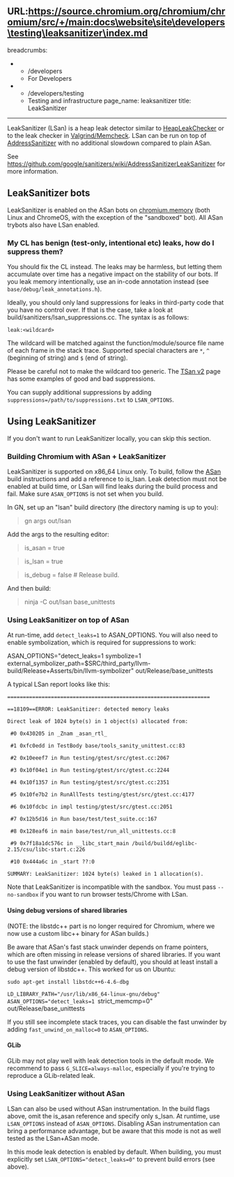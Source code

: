 URL:https://source.chromium.org/chromium/chromium/src/+/main:docs\website\site\developers\testing\leaksanitizer\index.md
---
breadcrumbs:
- - /developers
  - For Developers
- - /developers/testing
  - Testing and infrastructure
page_name: leaksanitizer
title: LeakSanitizer
---

LeakSanitizer (LSan) is a heap leak detector similar to
[HeapLeakChecker](/system/errors/NodeNotFound) or to the leak checker in
[Valgrind/Memcheck](/system/errors/NodeNotFound). LSan can be run on top of
[AddressSanitizer](/developers/testing/addresssanitizer) with no additional
slowdown compared to plain ASan.

See <https://github.com/google/sanitizers/wiki/AddressSanitizerLeakSanitizer>
for more information.

## LeakSanitizer bots

LeakSanitizer is enabled on the ASan bots on
[chromium.memory](http://build.chromium.org/p/chromium.memory/console) (both
Linux and ChromeOS, with the exception of the "sandboxed" bot). All ASan trybots
also have LSan enabled.

### My CL has benign (test-only, intentional etc) leaks, how do I suppress them?

You should fix the CL instead. The leaks may be harmless, but letting them
accumulate over time has a negative impact on the stability of our bots. If you
leak memory intentionally, use an in-code annotation instead (see
`base/debug/leak_annotations.h`).

Ideally, you should only land suppressions for leaks in third-party code that
you have no control over. If that is the case, take a look at
build/sanitizers/lsan_suppressions.cc. The syntax is as follows:

`leak:<wildcard>`

The wildcard will be matched against the function/module/source file name of
each frame in the stack trace. Supported special characters are `*`, `^`
(beginning of string) and `$` (end of string).

Please be careful not to make the wildcard too generic. The [TSan
v2](/developers/testing/threadsanitizer-tsan-v2) page has some examples of good
and bad suppressions.

You can supply additional suppressions by adding
`suppressions=/path/to/suppressions.txt` to `LSAN_OPTIONS`.

## Using LeakSanitizer

If you don't want to run LeakSanitizer locally, you can skip this section.

### Building Chromium with ASan + LeakSanitizer

LeakSanitizer is supported on x86_64 Linux only. To build, follow the
[ASan](/developers/testing/addresssanitizer) build instructions and add a
reference to is_lsan. Leak detection must not be enabled at build time, or LSan
will find leaks during the build process and fail. Make sure `ASAN_OPTIONS` is
not set when you build.

In GN, set up an "lsan" build directory (the directory naming is up to you):

> gn args out/lsan

Add the args to the resulting editor:

> is_asan = true

> is_lsan = true

> is_debug = false # Release build.

And then build:

> ninja -C out/lsan base_unittests

### Using LeakSanitizer on top of ASan

At run-time, add `detect_leaks=1` to ASAN_OPTIONS. You will also need to enable
symbolization, which is required for suppressions to work:

ASAN_OPTIONS="detect_leaks=1 symbolize=1
external_symbolizer_path=$SRC/third_party/llvm-build/Release+Asserts/bin/llvm-symbolizer"
out/Release/base_unittests

A typical LSan report looks like this:

`=================================================================`

`==18109==ERROR: LeakSanitizer: detected memory leaks`

`Direct leak of 1024 byte(s) in 1 object(s) allocated from:`

` #0 0x430205 in _Znam _asan_rtl_`

` #1 0xfc0edd in TestBody base/tools_sanity_unittest.cc:83`

` #2 0x10eeef7 in Run testing/gtest/src/gtest.cc:2067`

` #3 0x10f04e1 in Run testing/gtest/src/gtest.cc:2244`

` #4 0x10f1357 in Run testing/gtest/src/gtest.cc:2351`

` #5 0x10fe7b2 in RunAllTests testing/gtest/src/gtest.cc:4177`

` #6 0x10fdcbc in impl testing/gtest/src/gtest.cc:2051`

` #7 0x12b5d16 in Run base/test/test_suite.cc:167`

` #8 0x128eaf6 in main base/test/run_all_unittests.cc:8`

` #9 0x7f18a1dc576c in __libc_start_main
/build/buildd/eglibc-2.15/csu/libc-start.c:226`

` #10 0x444a6c in _start ??:0`

`SUMMARY: LeakSanitizer: 1024 byte(s) leaked in 1 allocation(s).`

Note that LeakSanitizer is incompatible with the sandbox. You must pass
`--no-sandbox` if you want to run browser tests/Chrome with LSan.

#### Using debug versions of shared libraries

(NOTE: the libstdc++ part is no longer required for Chromium, where we now use a
custom libc++ binary for ASan builds.)

Be aware that ASan's fast stack unwinder depends on frame pointers, which are
often missing in release versions of shared libraries. If you want to use the
fast unwinder (enabled by default), you should at least install a debug version
of libstdc++. This worked for us on Ubuntu:

`sudo apt-get install libstdc++6-4.6-dbg`

`LD_LIBRARY_PATH="/usr/lib/x86_64-linux-gnu/debug" ASAN_OPTIONS="detect_leaks=1
`strict_memcmp=0" out/Release/base_unittests

If you still see incomplete stack traces, you can disable the fast unwinder by
adding `fast_unwind_on_malloc=0` to `ASAN_OPTIONS`.

#### GLib

GLib may not play well with leak detection tools in the default mode. We
recommend to pass `G_SLICE=always-malloc`, especially if you're trying to
reproduce a GLib-related leak.

### Using LeakSanitizer without ASan

LSan can also be used without ASan instrumentation. In the build flags above,
omit the is_asan reference and specify only s_lsan. At runtime, use
`LSAN_OPTIONS` instead of `ASAN_OPTIONS`. Disabling ASan instrumentation can
bring a performance advantage, but be aware that this mode is not as well tested
as the LSan+ASan mode.

In this mode leak detection is enabled by default. When building, you must
explicitly set `LSAN_OPTIONS="detect_leaks=0"` to prevent build errors (see
above).
